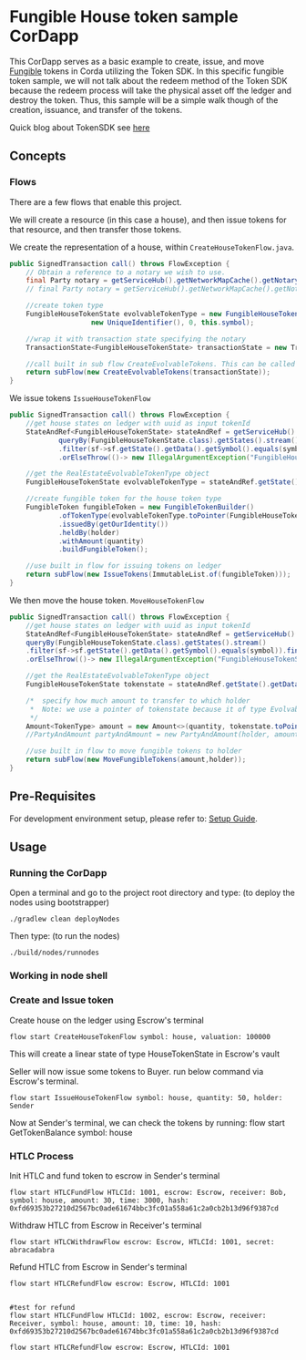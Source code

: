 # Fungible House token sample CorDapp

This CorDapp serves as a basic example to create, issue, and move [Fungible](https://training.corda.net/libraries/tokens-sdk/#fungibletoken) tokens in Corda utilizing the Token SDK. In this specific fungible token sample, we will not talk about the redeem method of the Token SDK because the redeem process will take the physical asset off the ledger and destroy the token. Thus, this sample will be a simple walk though of the creation, issuance, and transfer of the tokens.

Quick blog about TokenSDK see [here](https://medium.com/corda/introduction-to-token-sdk-in-corda-9b4dbcf71025)


## Concepts


### Flows

There are a few flows that enable this project.

We will create a resource (in this case a house), and then issue tokens for that resource, and then transfer those tokens.


We create the representation of a house, within `CreateHouseTokenFlow.java`.


```java
public SignedTransaction call() throws FlowException {
    // Obtain a reference to a notary we wish to use.
    final Party notary = getServiceHub().getNetworkMapCache().getNotaryIdentities().get(0); // METHOD 1
    // final Party notary = getServiceHub().getNetworkMapCache().getNotary(CordaX500Name.parse("O=Notary,L=London,C=GB")); // METHOD 2

    //create token type
    FungibleHouseTokenState evolvableTokenType = new FungibleHouseTokenState(valuation, getOurIdentity(),
                    new UniqueIdentifier(), 0, this.symbol);

    //wrap it with transaction state specifying the notary
    TransactionState<FungibleHouseTokenState> transactionState = new TransactionState<>(evolvableTokenType, notary);

    //call built in sub flow CreateEvolvableTokens. This can be called via rpc or in unit testing
    return subFlow(new CreateEvolvableTokens(transactionState));
}
```

We issue tokens `IssueHouseTokenFlow`

```java
public SignedTransaction call() throws FlowException {
    //get house states on ledger with uuid as input tokenId
    StateAndRef<FungibleHouseTokenState> stateAndRef = getServiceHub().getVaultService().
            queryBy(FungibleHouseTokenState.class).getStates().stream()
            .filter(sf->sf.getState().getData().getSymbol().equals(symbol)).findAny()
            .orElseThrow(()-> new IllegalArgumentException("FungibleHouseTokenState symbol=\""+symbol+"\" not found from vault"));

    //get the RealEstateEvolvableTokenType object
    FungibleHouseTokenState evolvableTokenType = stateAndRef.getState().getData();

    //create fungible token for the house token type
    FungibleToken fungibleToken = new FungibleTokenBuilder()
            .ofTokenType(evolvableTokenType.toPointer(FungibleHouseTokenState.class)) // get the token pointer
            .issuedBy(getOurIdentity())
            .heldBy(holder)
            .withAmount(quantity)
            .buildFungibleToken();

    //use built in flow for issuing tokens on ledger
    return subFlow(new IssueTokens(ImmutableList.of(fungibleToken)));
}
```

We then move the house token. `MoveHouseTokenFlow`

```java
public SignedTransaction call() throws FlowException {
    //get house states on ledger with uuid as input tokenId
    StateAndRef<FungibleHouseTokenState> stateAndRef = getServiceHub().getVaultService().
    queryBy(FungibleHouseTokenState.class).getStates().stream()
    .filter(sf->sf.getState().getData().getSymbol().equals(symbol)).findAny()
    .orElseThrow(()-> new IllegalArgumentException("FungibleHouseTokenState symbol=\""+symbol+"\" not found from vault"));

    //get the RealEstateEvolvableTokenType object
    FungibleHouseTokenState tokenstate = stateAndRef.getState().getData();

    /*  specify how much amount to transfer to which holder
     *  Note: we use a pointer of tokenstate because it of type EvolvableTokenType
     */
    Amount<TokenType> amount = new Amount<>(quantity, tokenstate.toPointer(FungibleHouseTokenState.class));
    //PartyAndAmount partyAndAmount = new PartyAndAmount(holder, amount);

    //use built in flow to move fungible tokens to holder
    return subFlow(new MoveFungibleTokens(amount,holder));
}
```

## Pre-Requisites

For development environment setup, please refer to: [Setup Guide](https://docs.corda.net/getting-set-up.html).


## Usage

### Running the CorDapp

Open a terminal and go to the project root directory and type: (to deploy the nodes using bootstrapper)
```
./gradlew clean deployNodes
```
Then type: (to run the nodes)
```
./build/nodes/runnodes
```

### Working in node shell

### Create and Issue token



Create house on the ledger using Escrow's terminal

    flow start CreateHouseTokenFlow symbol: house, valuation: 100000

This will create a linear state of type HouseTokenState in Escrow's vault

Seller will now issue some tokens to Buyer. run below command via Escrow's terminal.

    flow start IssueHouseTokenFlow symbol: house, quantity: 50, holder: Sender

Now at Sender's terminal, we can check the tokens by running:
    flow start GetTokenBalance symbol: house


### HTLC Process
Init HTLC and fund token to escrow in Sender's terminal

    flow start HTLCFundFlow HTLCId: 1001, escrow: Escrow, receiver: Bob, symbol: house, amount: 30, time: 3000, hash: 0xfd69353b27210d2567bc0ade61674bbc3fc01a558a61c2a0cb2b13d96f9387cd

Withdraw HTLC from Escrow in Receiver's terminal

    flow start HTLCWithdrawFlow escrow: Escrow, HTLCId: 1001, secret: abracadabra

Refund HTLC from Escrow in Sender's terminal

    flow start HTLCRefundFlow escrow: Escrow, HTLCId: 1001


    #test for refund
    flow start HTLCFundFlow HTLCId: 1002, escrow: Escrow, receiver: Receiver, symbol: house, amount: 10, time: 10, hash: 0xfd69353b27210d2567bc0ade61674bbc3fc01a558a61c2a0cb2b13d96f9387cd

    flow start HTLCRefundFlow escrow: Escrow, HTLCId: 1001